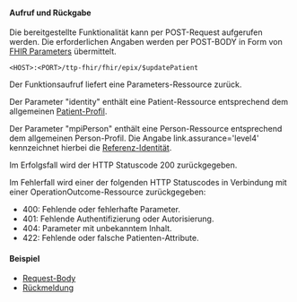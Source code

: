 #### Aufruf und Rückgabe
Die bereitgestellte Funktionalität kann per POST-Request aufgerufen werden. Die erforderlichen Angaben werden per POST-BODY in Form von [FHIR Parameters](https://www.hl7.org/fhir/parameters.html) übermittelt.

`<HOST>:<PORT>/ttp-fhir/fhir/epix/$updatePatient`

Der Funktionsaufruf liefert eine Parameters-Ressource zurück.

Der Parameter "identity" enthält eine Patient-Ressource entsprechend dem allgemeinen [Patient-Profil](StructureDefinition-Patient.html).

Der Parameter "mpiPerson" enthält eine Person-Ressource entsprechend dem allgemeinen Person-Profil. Die Angabe link.assurance='level4' kennzeichnet hierbei die [Referenz-Identität](StructureDefinition-Person.html).

Im Erfolgsfall wird der HTTP Statuscode 200 zurückgegeben.

Im Fehlerfall wird einer der folgenden HTTP Statuscodes in Verbindung mit einer OperationOutcome-Ressource zurückgegeben:
* 400: Fehlende oder fehlerhafte Parameter.
* 401: Fehlende Authentifizierung oder Autorisierung.
* 404: Parameter mit unbekanntem Inhalt.
* 422: Fehlende oder falsche Patienten-Attribute.

#### Beispiel

* [Request-Body](Parameters-UpdatePatient-request-example-1.html)
* [Rückmeldung](Parameters-UpdatePatient-response-example-1.html)
